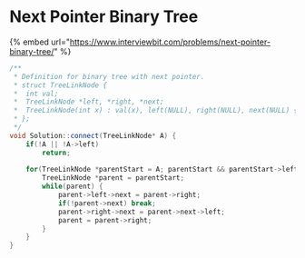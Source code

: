 # Next Pointer Binary Tree

{% embed url="https://www.interviewbit.com/problems/next-pointer-binary-tree/" %}

```cpp
/**
 * Definition for binary tree with next pointer.
 * struct TreeLinkNode {
 *  int val;
 *  TreeLinkNode *left, *right, *next;
 *  TreeLinkNode(int x) : val(x), left(NULL), right(NULL), next(NULL) {}
 * };
 */
void Solution::connect(TreeLinkNode* A) {
    if(!A || !A->left) 
        return;
        
    for(TreeLinkNode *parentStart = A; parentStart && parentStart->left; parentStart = parentStart->left) {
        TreeLinkNode *parent = parentStart;
        while(parent) {
            parent->left->next = parent->right;
            if(!parent->next) break;
            parent->right->next = parent->next->left;
            parent = parent->right;
        }
    }
}

```
